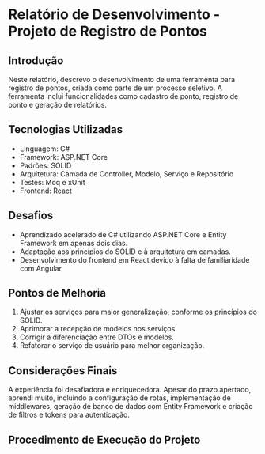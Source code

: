 # Relatório de Desenvolvimento - Projeto de Registro de Pontos

## Introdução
Neste relatório, descrevo o desenvolvimento de uma ferramenta para registro de pontos, criada como parte de um processo seletivo. A ferramenta inclui funcionalidades como cadastro de ponto, registro de ponto e geração de relatórios.

## Tecnologias Utilizadas
- Linguagem: C#
- Framework: ASP.NET Core
- Padrões: SOLID
- Arquitetura: Camada de Controller, Modelo, Serviço e Repositório
- Testes: Moq e xUnit
- Frontend: React

## Desafios
- Aprendizado acelerado de C# utilizando ASP.NET Core e Entity Framework em apenas dois dias.
- Adaptação aos princípios do SOLID e à arquitetura em camadas.
- Desenvolvimento do frontend em React devido à falta de familiaridade com Angular.

## Pontos de Melhoria
1. Ajustar os serviços para maior generalização, conforme os princípios do SOLID.
2. Aprimorar a recepção de modelos nos serviços.
3. Corrigir a diferenciação entre DTOs e modelos.
4. Refatorar o serviço de usuário para melhor organização.

## Considerações Finais
A experiência foi desafiadora e enriquecedora. Apesar do prazo apertado, aprendi muito, incluindo a configuração de rotas, implementação de middlewares, geração de banco de dados com Entity Framework e criação de filtros e tokens para autenticação.

## Procedimento de Execução do Projeto
